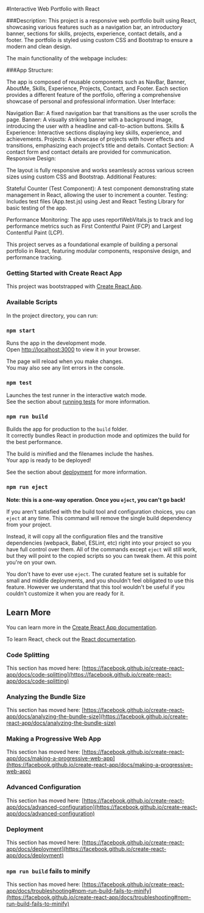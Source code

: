 #Interactive Web Portfolio with React

###Description:
This project is a responsive web portfolio built using React, showcasing various features such as a navigation bar, an introductory banner, sections for skills, projects, experience, contact details, and a footer. The portfolio is styled using custom CSS and Bootstrap to ensure a modern and clean design.

The main functionality of the webpage includes:

###App Structure:

The app is composed of reusable components such as NavBar, Banner, AboutMe, Skills, Experience, Projects, Contact, and Footer.
Each section provides a different feature of the portfolio, offering a comprehensive showcase of personal and professional information.
User Interface:

Navigation Bar: A fixed navigation bar that transitions as the user scrolls the page.
Banner: A visually striking banner with a background image, introducing the user with a headline and call-to-action buttons.
Skills & Experience: Interactive sections displaying key skills, experience, and achievements.
Projects: A showcase of projects with hover effects and transitions, emphasizing each project’s title and details.
Contact Section: A contact form and contact details are provided for communication.
Responsive Design:

The layout is fully responsive and works seamlessly across various screen sizes using custom CSS and Bootstrap.
Additional Features:

Stateful Counter (Test Component): A test component demonstrating state management in React, allowing the user to increment a counter.
Testing: Includes test files (App.test.js) using Jest and React Testing Library for basic testing of the app.

Performance Monitoring: The app uses reportWebVitals.js to track and log performance metrics such as First Contentful Paint (FCP) and Largest Contentful Paint (LCP).

This project serves as a foundational example of building a personal portfolio in React, featuring modular components, responsive design, and performance tracking.



### Getting Started with Create React App

This project was bootstrapped with [Create React App](https://github.com/facebook/create-react-app).

### Available Scripts

In the project directory, you can run:

### `npm start`

Runs the app in the development mode.\
Open [http://localhost:3000](http://localhost:3000) to view it in your browser.

The page will reload when you make changes.\
You may also see any lint errors in the console.

### `npm test`

Launches the test runner in the interactive watch mode.\
See the section about [running tests](https://facebook.github.io/create-react-app/docs/running-tests) for more information.

### `npm run build`

Builds the app for production to the `build` folder.\
It correctly bundles React in production mode and optimizes the build for the best performance.

The build is minified and the filenames include the hashes.\
Your app is ready to be deployed!

See the section about [deployment](https://facebook.github.io/create-react-app/docs/deployment) for more information.

### `npm run eject`

**Note: this is a one-way operation. Once you `eject`, you can't go back!**

If you aren't satisfied with the build tool and configuration choices, you can `eject` at any time. This command will remove the single build dependency from your project.

Instead, it will copy all the configuration files and the transitive dependencies (webpack, Babel, ESLint, etc) right into your project so you have full control over them. All of the commands except `eject` will still work, but they will point to the copied scripts so you can tweak them. At this point you're on your own.

You don't have to ever use `eject`. The curated feature set is suitable for small and middle deployments, and you shouldn't feel obligated to use this feature. However we understand that this tool wouldn't be useful if you couldn't customize it when you are ready for it.

## Learn More

You can learn more in the [Create React App documentation](https://facebook.github.io/create-react-app/docs/getting-started).

To learn React, check out the [React documentation](https://reactjs.org/).

### Code Splitting

This section has moved here: [https://facebook.github.io/create-react-app/docs/code-splitting](https://facebook.github.io/create-react-app/docs/code-splitting)

### Analyzing the Bundle Size

This section has moved here: [https://facebook.github.io/create-react-app/docs/analyzing-the-bundle-size](https://facebook.github.io/create-react-app/docs/analyzing-the-bundle-size)

### Making a Progressive Web App

This section has moved here: [https://facebook.github.io/create-react-app/docs/making-a-progressive-web-app](https://facebook.github.io/create-react-app/docs/making-a-progressive-web-app)

### Advanced Configuration

This section has moved here: [https://facebook.github.io/create-react-app/docs/advanced-configuration](https://facebook.github.io/create-react-app/docs/advanced-configuration)

### Deployment

This section has moved here: [https://facebook.github.io/create-react-app/docs/deployment](https://facebook.github.io/create-react-app/docs/deployment)

### `npm run build` fails to minify

This section has moved here: [https://facebook.github.io/create-react-app/docs/troubleshooting#npm-run-build-fails-to-minify](https://facebook.github.io/create-react-app/docs/troubleshooting#npm-run-build-fails-to-minify)
